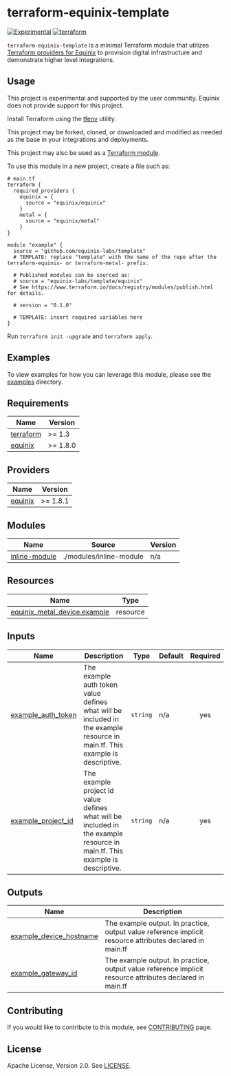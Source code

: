 <!-- BEGIN_TF_DOCS -->
# terraform-equinix-template

<!-- TEMPLATE: Review all "TEMPLATE" comments and remove them when applied. -->
<!-- TEMPLATE: replace "template" with the name of your project. The prefix "terraform-equinix-" informs the Terraform registry that this project is a Terraform module associated with the Equinix provider, Oreserve this prefix.  "terraform-metal-" may also be used for Equinix Metal modules, but "terraform-equinix-" will work too. -->
[![Experimental](https://img.shields.io/badge/Stability-Experimental-red.svg)](https://github.com/equinix-labs/standards#about-uniform-standards)
[![terraform](https://github.com/equinix-labs/terraform-equinix-template/actions/workflows/integration.yaml/badge.svg)](https://github.com/equinix-labs/terraform-equinix-template/actions/workflows/integration.yaml)

`terraform-equinix-template` is a minimal Terraform module that utilizes [Terraform providers for Equinix](https://registry.terraform.io/namespaces/equinix) to provision digital infrastructure and demonstrate higher level integrations.

<!-- TEMPLATE: Insert an image here of the infrastructure diagram. You can generate a starting image using instructions found at https://www.terraform.io/docs/cli/commands/graph.html#generating-images -->

## Usage

This project is experimental and supported by the user community. Equinix does not provide support for this project.

Install Terraform using the [tfenv](https://github.com/tfutils/tfenv) utility.

This project may be forked, cloned, or downloaded and modified as needed as the base in your integrations and deployments.

This project may also be used as a [Terraform module](https://learn.hashicorp.com/collections/terraform/modules).

To use this module in a new project, create a file such as:

```hcl
# main.tf
terraform {
  required_providers {
    equinix = {
      source = "equinix/equinix"
    }
    metal = {
      source = "equinix/metal"
    }
}

module "example" {
  source = "github.com/equinix-labs/template"
  # TEMPLATE: replace "template" with the name of the repo after the terraform-equinix- or terraform-metal- prefix.

  # Published modules can be sourced as:
  # source = "equinix-labs/template/equinix"
  # See https://www.terraform.io/docs/registry/modules/publish.html for details.

  # version = "0.1.0"

  # TEMPLATE: insert required variables here
}
```

Run `terraform init -upgrade` and `terraform apply`.

## Examples

To view examples for how you can leverage this module, please see the [examples](examples/) directory.

<!-- TEMPLATE: The following block has been generated by terraform-docs util: https://github.com/terraform-docs/terraform-docs -->
## Requirements

| Name | Version |
|------|---------|
| <a name="requirement_terraform"></a> [terraform](#requirement\_terraform) | >= 1.3 |
| <a name="requirement_equinix"></a> [equinix](#requirement\_equinix) | >= 1.8.0 |

## Providers

| Name | Version |
|------|---------|
| <a name="provider_equinix"></a> [equinix](#provider\_equinix) | >= 1.8.1 |

## Modules

| Name | Source | Version |
|------|--------|---------|
| <a name="module_inline-module"></a> [inline-module](#module\_inline-module) | ./modules/inline-module | n/a |

## Resources

| Name | Type |
|------|------|
| [equinix_metal_device.example](https://registry.terraform.io/providers/equinix/equinix/latest/docs/resources/metal_device) | resource |

## Inputs

| Name | Description | Type | Default | Required |
|------|-------------|------|---------|:--------:|
| <a name="input_example_auth_token"></a> [example\_auth\_token](#input\_example\_auth\_token) | The example auth token value defines what will be included in the example resource in main.tf. This example is descriptive. | `string` | n/a | yes |
| <a name="input_example_project_id"></a> [example\_project\_id](#input\_example\_project\_id) | The example project id value defines what will be included in the example resource in main.tf. This example is descriptive. | `string` | n/a | yes |

## Outputs

| Name | Description |
|------|-------------|
| <a name="output_example_device_hostname"></a> [example\_device\_hostname](#output\_example\_device\_hostname) | The example output. In practice, output value reference implicit resource attributes declared in main.tf |
| <a name="output_example_gateway_id"></a> [example\_gateway\_id](#output\_example\_gateway\_id) | The example output. In practice, output value reference implicit resource attributes declared in main.tf |

## Contributing

If you would like to contribute to this module, see [CONTRIBUTING](CONTRIBUTING.md) page.

## License

Apache License, Version 2.0. See [LICENSE](LICENSE).
<!-- TEMPLATE: Expand this section with any additional information or requirements. -->
<!-- END_TF_DOCS -->

